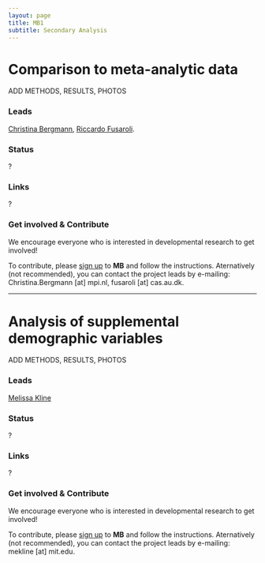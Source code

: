 ```yaml
---
layout: page
title: MB1
subtitle: Secondary Analysis
---
```


<!--
To-do:
- add Contributors (header)
- news release?
- Short description of the study (justification, methods, results WITH images/plots)
  - model: https://manyprimates.github.io/pilot/
-->

# Comparison to meta-analytic data
<!-- Description (300-word?) intro + method + result -->
ADD METHODS, RESULTS, PHOTOS

### Leads

[Christina Bergmann](https://www.mpi.nl/people/bergmann-christina), [Riccardo Fusaroli](https://pure.au.dk/portal/en/persons/riccardo-fusaroli(3f72f2a1-e93a-4689-872c-c11c9703c1cc).html).

### Status

?

### Links

?
<!--
* **Materials, Protocols, and Documentation**: [MB1B-OSF](https://osf.io/zauhq/).
* **Data and code**: [MB1B-GitHub](https://github.com/manybabies/mb1b-analysis-public).
* **Listserv**: [join here](https://mailman.stanford.edu/mailman/listinfo/manybabies1).
-->

### Get involved & Contribute

We encourage everyone who is interested in developmental research to get involved!

To contribute, please [sign up]({{site.baseurl}}/sign_up_log_in/) to **MB** and follow the instructions. Aternatively (not recommended), you can contact the project leads by e-mailing: Christina.Bergmann [at] mpi.nl, fusaroli [at] cas.au.dk.

<!--
### Publications

?

**News release**: See also the news releases by
-->

***

# Analysis of supplemental demographic variables
<!-- Description (300-word?) intro + method + result -->
ADD METHODS, RESULTS, PHOTOS

### Leads

[Melissa Kline](https://osf.io/d5mks/)

### Status

?

### Links

?
<!--
* **Materials, Protocols, and Documentation**: [MB1B-OSF](https://osf.io/zauhq/).
* **Data and code**: [MB1B-GitHub](https://github.com/manybabies/mb1b-analysis-public).
* **Listserv**: [join here](https://mailman.stanford.edu/mailman/listinfo/manybabies1).
-->

### Get involved & Contribute

We encourage everyone who is interested in developmental research to get involved!

To contribute, please [sign up]({{site.baseurl}}/sign_up_log_in/) to **MB** and follow the instructions. Aternatively (not recommended), you can contact the project leads by e-mailing: mekline [at] mit.edu.

<!--
### Publications

?

**News release**: See also the news releases by
-->
